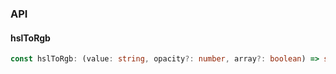 

### API

#### hslToRgb

```ts
const hslToRgb: (value: string, opacity?: number, array?: boolean) => string | number[];
```


